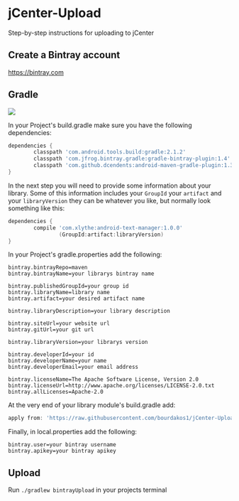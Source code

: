 # jCenter-Upload
Step-by-step instructions for uploading to jCenter

## Create a Bintray account
https://bintray.com

## Gradle
![](gradle_help.png)

In your Project's build.gradle make sure you have the following dependencies:
```groovy
dependencies {
        classpath 'com.android.tools.build:gradle:2.1.2'
        classpath 'com.jfrog.bintray.gradle:gradle-bintray-plugin:1.4'
        classpath 'com.github.dcendents:android-maven-gradle-plugin:1.3'
}
```

In the next step you will need to provide some information about your library. Some of this information includes your ``GroupId`` your ``artifact`` and your ``libraryVersion`` they can be whatever you like, but normally look something like this:
```groovy
dependencies {
        compile 'com.xlythe:android-text-manager:1.0.0'
                (GroupId:artifact:libraryVersion)
}
```

In your Project's gradle.properties add the following:
```properties
bintray.bintrayRepo=maven
bintray.bintrayName=your librarys bintray name

bintray.publishedGroupId=your group id
bintray.libraryName=library name
bintray.artifact=your desired artifact name

bintray.libraryDescription=your library description

bintray.siteUrl=your website url
bintray.gitUrl=your git url

bintray.libraryVersion=your librarys version

bintray.developerId=your id
bintray.developerName=your name
bintray.developerEmail=your email address

bintray.licenseName=The Apache Software License, Version 2.0
bintray.licenseUrl=http://www.apache.org/licenses/LICENSE-2.0.txt
bintray.allLicenses=Apache-2.0
```

At the very end of your library module's build.gradle add:
```groovy
apply from: 'https://raw.githubusercontent.com/bourdakos1/jCenter-Upload/master/upload.gradle'
```

Finally, in local.properties add the following:
```properties
bintray.user=your bintray username
bintray.apikey=your bintray apikey
```

## Upload
Run ```./gradlew bintrayUpload``` in your projects terminal
